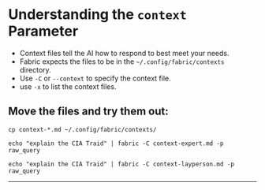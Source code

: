 # Understanding the `context` Parameter

- Context files tell the AI how to respond to best meet your needs.
- Fabric expects the files to be in the `~/.config/fabric/contexts` directory.
- Use `-C` or `--context` to specify the context file.
- use `-x` to list the context files.

## Move the files and try them out:

```
cp context-*.md ~/.config/fabric/contexts/  

echo "explain the CIA Traid" | fabric -C context-expert.md -p raw_query

echo "explain the CIA Traid" | fabric -C context-layperson.md -p raw_query
```

--- 